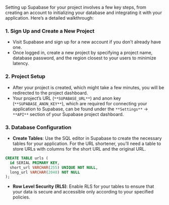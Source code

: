 Setting up Supabase for your project involves a few key steps, from creating an account to initializing your database and integrating it with your application. Here’s a detailed walkthrough:

### **1\.** **Sign Up and Create a New Project**

- Visit [](https://supabase.io/)Supabase and sign up for a new account if you don't already have one.
- Once logged in, create a new project by specifying a project name, database password, and the region closest to your users to minimize latency.

### **2\.** **Project Setup**

- After your project is created, which might take a few minutes, you will be redirected to the project dashboard.
- Your project’s URL (`**SUPABASE_URL**`) and anon key (`**SUPABASE_ANON_KEY**`), which are required for connecting your application to Supabase, can be found under the `**Settings**` -> `**API**` section of your Supabase project dashboard.

### **3\.** **Database Configuration**

- **Create Tables**: Use the SQL editor in Supabase to create the necessary tables for your application. For the URL shortener, you’ll need a table to store URLs with columns for the short URL and the original URL.

```sql
CREATE TABLE urls (
  id SERIAL PRIMARY KEY,
  short_url VARCHAR(255) UNIQUE NOT NULL,
  long_url VARCHAR(2048) NOT NULL
);
```

- **Row Level Security (RLS)**: Enable RLS for your tables to ensure that your data is secure and accessible only according to your specified policies.
